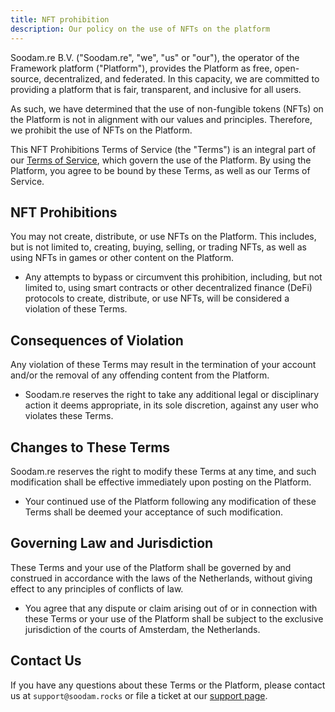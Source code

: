 ```yaml
---
title: NFT prohibition
description: Our policy on the use of NFTs on the platform
---
```


Soodam.re B.V. ("Soodam.re", "we", "us" or "our"), the operator of the Framework platform ("Platform"), provides the Platform as free, open-source, decentralized, and federated. In this capacity, we are committed to providing a platform that is fair, transparent, and inclusive for all users.

As such, we have determined that the use of non-fungible tokens (NFTs) on the Platform is not in alignment with our values and principles. Therefore, we prohibit the use of NFTs on the Platform.

This NFT Prohibitions Terms of Service (the "Terms") is an integral part of our [Terms of Service](https://framework.soodam.rocks/terms), which govern the use of the Platform. By using the Platform, you agree to be bound by these Terms, as well as our Terms of Service.

## NFT Prohibitions

You may not create, distribute, or use NFTs on the Platform. This includes, but is not limited to, creating, buying, selling, or trading NFTs, as well as using NFTs in games or other content on the Platform.

- Any attempts to bypass or circumvent this prohibition, including, but not limited to, using smart contracts or other decentralized finance (DeFi) protocols to create, distribute, or use NFTs, will be considered a violation of these Terms.

## Consequences of Violation

Any violation of these Terms may result in the termination of your account and/or the removal of any offending content from the Platform.

- Soodam.re reserves the right to take any additional legal or disciplinary action it deems appropriate, in its sole discretion, against any user who violates these Terms.

## Changes to These Terms

Soodam.re reserves the right to modify these Terms at any time, and such modification shall be effective immediately upon posting on the Platform.

- Your continued use of the Platform following any modification of these Terms shall be deemed your acceptance of such modification.

## Governing Law and Jurisdiction

These Terms and your use of the Platform shall be governed by and construed in accordance with the laws of the Netherlands, without giving effect to any principles of conflicts of law.

- You agree that any dispute or claim arising out of or in connection with these Terms or your use of the Platform shall be subject to the exclusive jurisdiction of the courts of Amsterdam, the Netherlands.

## Contact Us

If you have any questions about these Terms or the Platform, please contact us at `support@soodam.rocks` or file a ticket at our [support page](https://framework.soodam.rocks/support).
